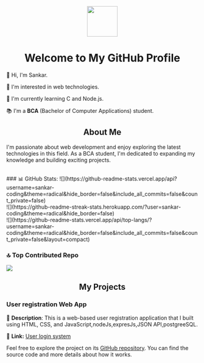 <p align="center">
  <img src="https://i.postimg.cc/2j7k1D9f/sankar.jpg" width="80"">
</p>

<h1 align="center">Welcome to My GitHub Profile</h1>

<p>
  👋 Hi, I'm Sankar.
</p>

<p align="">
  🌟 I'm interested in web technologies.
</p>

<p align="left">
  🚀 I'm currently learning C and Node.js.
</p>

<p>
  📚 I'm a <b>BCA </b>(Bachelor of Computer Applications) student.
</p>

<h2 align="center">About Me</h2>

<p align="">
  I'm passionate about web development and enjoy exploring the latest technologies in this field. As a BCA student, I'm dedicated to expanding my knowledge and building exciting projects.
</p>
<br />
### 📊 GitHub Stats:
![](https://github-readme-stats.vercel.app/api?username=sankar-coding&theme=radical&hide_border=false&include_all_commits=false&count_private=false) <br/>
![](https://github-readme-streak-stats.herokuapp.com/?user=sankar-coding&theme=radical&hide_border=false) <br/>
![](https://github-readme-stats.vercel.app/api/top-langs/?username=sankar-coding&theme=radical&hide_border=false&include_all_commits=false&count_private=false&layout=compact)


### 🔝 Top Contributed Repo
![](https://github-contributor-stats.vercel.app/api?username=solanki03&limit=5&theme=dracula&combine_all_yearly_contributions=true)

<h2 align="center">My Projects</h2>

<h3 align="">User registration Web App</h3>

<p align="">
  📝 <strong>Description</strong>: This is a web-based user registration application that I built using HTML, CSS, and JavaScript,nodeJs,expresJs,JSON API,postgreeSQL.
</p>

<p align="">
  📁 <strong>Link:</strong> <a href="https://github.com/sankar-coding/nodeLogin">User login system</a>
</p>

<p align="">
  Feel free to explore the project on its <a href="https://github.com/sankar-coding?tab=repositories">GitHub repository</a>. You can find the source code and more details about how it works.
</p>
